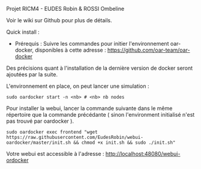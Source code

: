 Projet RICM4 - EUDES Robin & ROSSI Ombeline

Voir le wiki sur Github pour plus de détails.

Quick install :
  * Prérequis : 
  Suivre les commandes pour initier l'environnement oar-docker, disponibles à cette adresse :
    https://github.com/oar-team/oar-docker

  Des précisions quant à l'installation de la dernière version de docker seront ajoutées par la suite.

L'environnement en place, on peut lancer une simulation :
```
sudo oardocker start -n <nb> # <nb> nb nodes
```
Pour installer la webui, lancer la commande suivante dans le même répertoire que la commande précédante ( sinon l'environment initialisé n'est pas trouvé par oardocker ).

```
sudo oardocker exec frontend "wget https://raw.githubusercontent.com/EudesRobin/webui-oardocker/master/init.sh && chmod +x init.sh && sudo ./init.sh"
```

Votre webui est accessible à l'adresse : [http://localhost:48080/webui-ordocker](http://localhost:48080/webui-ordocker)
